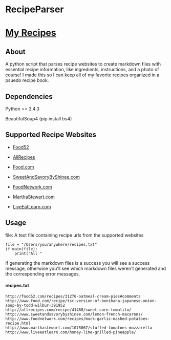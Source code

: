 # RecipeParser


# [My Recipes](https://github.com/Brooke-white/RecipeParser/tree/master/Recipes)


## About
A python script that parses recipe websites to create markdown files with essential recipe information, like ingredients, instructions, and a photo of course! I made this so I can keep all of my favorite recipes organized in a psuedo recipe book.


## Dependencies
Python == 3.4.3

BeautifulSoup4 (pip install bs4)


## Supported Recipe Websites
+ [Food52](https://www.Food52.com/)

+ [AllRecipes](https://www.allrecipes.com/)

+ [Food.com](http://www.food.com/)

+ [SweetAndSavoryByShinee.com](http://www.sweetandsavorybyshinee.com/)

+ [FoodNetwork.com](http://www.foodnetwork.com/recipes.html?vty=recipes/)

+ [MarthaStewart.com](http://www.marthastewart.com/cook)

+ [LiveEatLearn.com](http://www.liveeatlearn.com/)

## Usage
file: A text file containing recipe urls from the supported websites

    file = "/Users/you/anywhere/recipes.txt"
    if main(file):
        print("All "


If generating the markdown files is a success you will see a success message, otherwise you'll see which markdown files weren't generated and the corresponding error messages.


#### recipes.txt
    http://food52.com/recipes/31276-oatmeal-cream-pies#comments
    http://www.food.com/recipe/tsr-version-of-benihana-japanese-onion-soup-by-todd-wilbur-391952
    http://allrecipes.com/recipe/41460/sweet-corn-tomalito/
    http://www.sweetandsavorybyshinee.com/lemon-french-macarons/
    http://www.foodnetwork.com/recipes/mock-garlic-mashed-potatoes-recipe.html
    http://www.marthastewart.com/1075067/stuffed-tomatoes-mozzarella
    http://www.liveeatlearn.com/honey-lime-grilled-pineapple/
